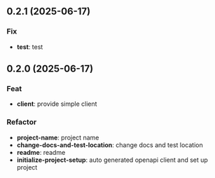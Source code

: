 ## 0.2.1 (2025-06-17)

### Fix

- **test**: test

## 0.2.0 (2025-06-17)

### Feat

- **client**: provide simple client

### Refactor

- **project-name**: project name
- **change-docs-and-test-location**: change docs and test location
- **readme**: readme
- **initialize-project-setup**: auto generated openapi client and set up project
